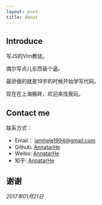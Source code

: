 ```yaml
---
layout: post
title: About
---
```


## Introduce

写JS的Vim教徒。

偶尔写点儿东西装个逼。

最骄傲的就是19岁的时候开始学写代码。

现在在上海搬砖，欢迎来找我玩。

## Contact me

联系方式：

* Email： iamhele1994@gmail.com
* Github: [AnnatarHe](https://github.com/AnnatarHe)
* Weibo: [AnnatarHe](http://weibo.com/AnnatarHe/home)
* 知乎: [AnnatarHe](https://www.zhihu.com/people/AnnatarHe)

## 谢谢

*2017年01月21日*

